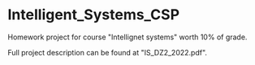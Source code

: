 # Intelligent_Systems_CSP
Homework project for course "Intellignet systems" worth 10% of grade.

Full project description can be found at "IS_DZ2_2022.pdf".

